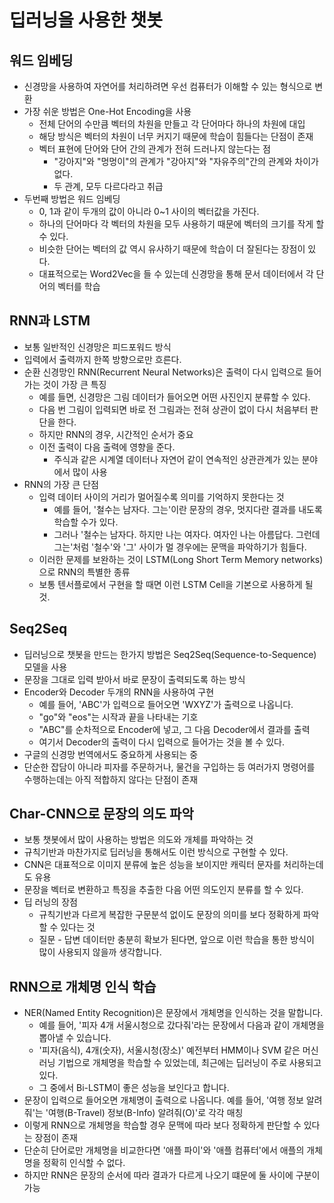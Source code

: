 # 딥러닝을 사용한 챗봇

## 워드 임베딩

- 신경망을 사용하여 자연어를 처리하려면 우선 컴퓨터가 이해할 수 있는 형식으로 변환
- 가장 쉬운 방법은 One-Hot Encoding을 사용
  - 전체 단어의 수만큼 벡터의 차원을 만들고 각 단어마다 하나의 차원에 대입
  - 해당 방식은 벡터의 차원이 너무 커지기 때문에 학습이 힘들다는 단점이 존재
  - 벡터 표현에 단어와 단어 간의 관계가 전혀 드러나지 않는다는 점
    - "강아지"와 "멍멍이"의 관계가  "강아지"와 "자유주의"간의 관계와 차이가 없다.
    - 두 관계, 모두 다르다라고 취급
- 두번째 방법은 워드 임베딩
  - 0, 1과 같이 두개의 값이 아니라 0~1 사이의 벡터값을 가진다.
  - 하나의 단어마다 각 벡터의 차원을 모두 사용하기 때문에 벡터의 크기를 작게 할 수 있다.
  - 비슷한 단어는 벡터의 값 역시 유사하기 때문에 학습이 더 잘된다는 장점이 있다.
  - 대표적으로는 Word2Vec을 들 수 있는데 신경망을 통해 문서 데이터에서 각 단어의 벡터를 학습



## RNN과 LSTM

- 보통 일반적인 신경망은 피드포워드 방식
- 입력에서 출력까지 한쪽 방향으로만 흐른다.
- 순환 신경망인 RNN(Recurrent Neural Networks)은 출력이 다시 입력으로 들어가는 것이 가장 큰 특징
  - 예를 들면, 신경망은 그림 데이터가 들어오면 어떤 사진인지 분류할 수 있다.
  - 다음 번 그림이 입력되면 바로 전 그림과는 전혀 상관이 없이 다시 처음부터 판단을 한다.
  - 하지만 RNN의 경우, 시간적인 순서가 중요
  - 이전 출력이 다음 출력에 영향을 준다.
    - 주식과 같은 시계열 데이터나 자연어 같이 연속적인 상관관계가 있는 분야에서 많이 사용
- RNN의 가장 큰 단점
  - 입력 데이터 사이의 거리가 멀어질수록 의미를 기억하지 못한다는 것
    - 예를 들어, '철수는 남자다. 그는'이란 문장의 경우, 멋지다란 결과를 내도록 학습할 수가 있다.
    - 그러나 '철수는 남자다. 하지만 나는 여자다. 여자인 나는 아름답다. 그런데 그는'처럼 '철수'와 '그' 사이가 멀 경우에는 문맥을 파악하기가 힘들다.
  - 이러한 문제를 보완하는 것이 LSTM(Long Short Term Memory networks)으로 RNN의 특별한 종류
  - 보통 텐서플로에서 구현을 할 때면 이런 LSTM Cell을 기본으로 사용하게 될 것.



## Seq2Seq

- 딥러닝으로 챗봇을 만드는 한가지 방법은 Seq2Seq(Sequence-to-Sequence) 모델을 사용
- 문장을 그대로 입력 받아서 바로 문장이 출력되도록 하는 방식
- Encoder와 Decoder 두개의 RNN을 사용하여 구현
  - 예를 들어, 'ABC'가 입력으로 들어오면 'WXYZ'가 출력으로 나옵니다.
  - "go"와 "eos"는 시작과 끝을 나타내는 기호
  - "ABC"를 순차적으로 Encoder에 넣고, 그 다음 Decoder에서 결과를 출력
  - 여기서 Decoder의 출력이 다시 입력으로 들어가는 것을 볼 수 있다.
- 구글의 신경망 번역에서도 중요하게 사용되는 중
- 단순한 잡담이 아니라 피자를 주문하거나, 물건을 구입하는 등 여러가지 명령어를 수행하는데는 아직 적합하지 않다는 단점이 존재



## Char-CNN으로 문장의 의도 파악

- 보통 챗봇에서 많이 사용하는 방법은 의도와 개체를 파악하는 것
- 규칙기반과 마찬가지로 딥러닝을 통해서도 이런 방식으로 구현할 수 있다.
- CNN은 대표적으로 이미지 분류에 높은 성능을 보이지만 캐릭터 문자를 처리하는데도 유용
- 문장을 벡터로 변환하고 특징을 추출한 다음 어떤 의도인지 분류를 할 수 있다.
- 딥 러닝의 장점
  - 규칙기반과 다르게 복잡한 구문분석 없이도 문장의 의미를 보다 정확하게 파악할 수 있다는 것
  - 질문 - 답변 데이터만 충분히 확보가 된다면, 앞으로 이런 학습을 통한 방식이 많이 사용되지 않을까 생각합니다.



## RNN으로 개체명 인식 학습

- NER(Named Entity Recognition)은 문장에서 개체명을 인식하는 것을 말합니다.
  - 예를 들어, '피자 4개 서울시청으로 갔다줘'라는 문장에서 다음과 같이 개체명을 뽑아낼 수 있습니다.
  - '피자(음식), 4개(숫자), 서울시청(장소)' 예전부터 HMM이나 SVM 같은 머신러닝 기법으로 개체명을 학습할 수 있었는데, 최근에는 딥러닝이 주로 사용되고 있다.
  - 그 중에서 Bi-LSTM이 좋은 성능을 보인다고 합니다.
- 문장이 입력으로 들어오면 개체명이 출력으로 나옵니다. 예를 들어, '여행 정보 알려줘'는 '여행(B-Travel) 정보(B-Info) 알려줘(O)'로 각각 매칭
- 이렇게 RNN으로 개체명을 학습할 경우 문맥에 따라 보다 정확하게 판단할 수 있다는 장점이 존재
- 단순히 단어로만 개체명을 비교한다면 '애플 파이'와 '애플 컴퓨터'에서 애플의 개체명을 정확히 인식할 수 없다.
- 하지만 RNN은 문장의 순서에 따라 결과가 다르게 나오기 떄문에 둘 사이에 구분이 가능